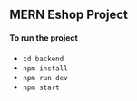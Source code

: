 ## MERN Eshop Project 

#### To run the project
- `cd backend`
- `npm install`
- `npm run dev`
- `npm start`

